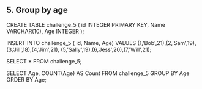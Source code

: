 ## 5. Group by age

CREATE TABLE challenge_5 (
    id INTEGER PRIMARY KEY,
    Name VARCHAR(10),
    Age INTEGER
);

INSERT INTO challenge_5 (
    id, Name, Age) VALUES (1,'Bob',21),(2,'Sam',19),(3,'Jill',18),(4,'Jim',21),
    (5,'Sally',19),(6,'Jess',20),(7,'Will',21);

SELECT * FROM challenge_5;

SELECT Age, COUNT(Age) AS Count
FROM challenge_5
GROUP BY Age
ORDER BY Age;

